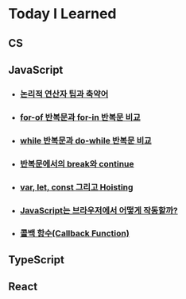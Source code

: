 # Today I Learned

## CS

## JavaScript

- ### [논리적 연산자 팁과 축약어](https://github.com/DINGUNOTE/TIL/blob/main/JavaScript/230213.md)
- ### [for-of 반복문과 for-in 반복문 비교](https://github.com/DINGUNOTE/TIL/blob/main/JavaScript/230214.md)
- ### [while 반복문과 do-while 반복문 비교](https://github.com/DINGUNOTE/TIL/blob/main/JavaScript/230214-2.md)
- ### [반복문에서의 break와 continue](https://github.com/DINGUNOTE/TIL/blob/main/JavaScript/230215.md)
- ### [var, let, const 그리고 Hoisting](https://github.com/DINGUNOTE/TIL/blob/main/JavaScript/230216.md)
- ### [JavaScript는 브라우저에서 어떻게 작동할까?](https://github.com/DINGUNOTE/TIL/blob/main/JavaScript/230217.md)
- ### [콜백 함수(Callback Function)](https://github.com/DINGUNOTE/TIL/blob/main/JavaScript/230222.md)

## TypeScript

## React
